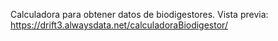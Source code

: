 Calculadora para obtener datos de biodigestores.
Vista previa: https://drift3.alwaysdata.net/calculadoraBiodigestor/